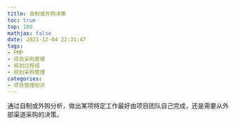 ```yaml
---
title: 自制或外购决策
toc: true
top: 100
mathjax: false
date: 2021-12-04 22:31:47
tags:
- PMP
- 项目采购管理
- 规划过程组
- 规划采购管理
categories:
- 项目管理知识
---
```

通过自制或外购分析，做出某项特定工作最好由项目团队自己完成，还是需要从外部渠道采购的决策。  

